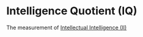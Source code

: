 # Intelligence Quotient (IQ)

The measurement of [Intellectual Intelligence (II)](intellectual-intelligence.md#intellectual-intelligence-ii)